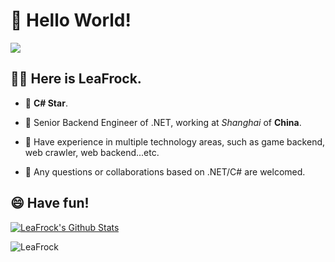 #  👋 Hello World!

![](https://komarev.com/ghpvc/?username=LeaFrock)

## 🧑🏻 Here is LeaFrock.

* :star2: **C# Star**.

* :school: Senior Backend Engineer of .NET, working at *Shanghai* of **China**.

* :muscle: Have experience in multiple technology areas, such as game backend, web crawler, web backend...etc.

* 💬 Any questions or collaborations based on .NET/C# are welcomed.

## 😄 Have fun!

[![LeaFrock's Github Stats](https://github-readme-stats.vercel.app/api?username=LeaFrock&show_icons=true&theme=merko&count_private=true&include_all_commits=true)](https://github.com/LeaFrock)

<p align="left"> <img src="https://github-profile-trophy.vercel.app/?username=LeaFrock" alt="LeaFrock" /> </p>
